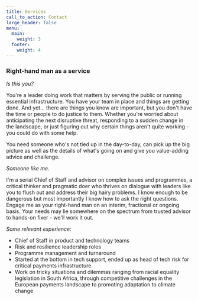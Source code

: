 ```yaml
---
title: Services
call_to_action: Contact
large_header: false
menu:
  main:
    weight: 3
  footer:
    weight: 4
---
```


### Right-hand man as a service
*Is this you?*

You're a leader doing work that matters by serving the public or running essential infrastructure. You have your team in place and things are getting done. And yet... there are things you know are important, but you don't have the time or people to do justice to them. Whether you're worried about anticipating the next disruptive threat, responding to a sudden change in the landscape, or just figuring out why certain things aren't quite working - you could do with some help.

You need someone who's not tied up in the day-to-day, can pick up the big picture as well as the details of what's going on and give you value-adding advice and challenge.

*Someone like me.*

I'm a serial Chief of Staff and advisor on complex issues and programmes, a critical thinker and pragmatic doer who thrives on dialogue with leaders like you to flush out and address their big hairy problems. I know enough to be dangerous but most importantly I know how to ask the right questions. Engage me as your right-hand man on an interim, fractional or ongoing basis. Your needs may lie somewhere on the spectrum from trusted advisor to hands-on fixer - we'll work it out.

*Some relevant experience:*
- Chief of Staff in product and technology teams
- Risk and resilience leadership roles
- Programme management and turnaround 
- Started at the bottom in tech support, ended up as head of tech risk for critical payments infrastructure
- Work on tricky situations and dilemmas ranging from racial equality legislation in South Africa, through competitive challenges in the European payments landscape to promoting adaptation to climate change

[comment]: # (- COO of an academy providing training in systems thinking and leadership for the 21<sup>st</sup> Century)

